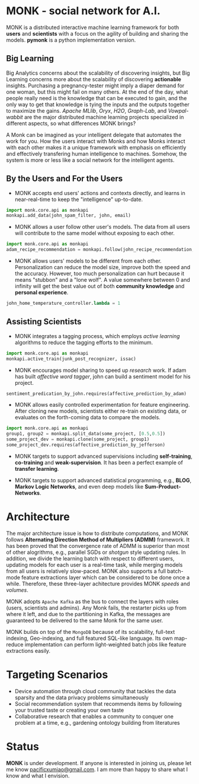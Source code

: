 **MONK** - social network for A.I.
======

MONK is a distributed interactive machine learning framework for both **users** and **scientists** with a focus on the agility of building and sharing the models. **pymonk** is a python implementation version.

Big Learning
--------
Big Analytics concerns about the scalability of discovering insights, but Big Learning concerns more about the scalability of discovering **actionable** insights. Purchasing a pregnancy-tester might imply a diaper demand for one woman, but this might fail on many others. At the end of the day, what people really need is the knowledge that can be executed to gain, and the only way to get that knowledge is tying the inputs and the outputs together to maximize the gains. *Apache MLlib*, *Oryx*, *H2O*, *Graph-Lab*, and *Vowpal-wabbit* are the major distributed machine learning projects specialized in different aspects, so what differences MONK brings?

A Monk can be imagined as your intelligent delegate that automates the work for you. How the users interact with Monks and how Monks interact with each other makes it a unique framework with emphasis on efficiently and effectively transfering human intelligence to machines. Somehow, the system is more or less like a social network for the intelligent agents.

By the Users and For the Users
-----

* MONK accepts end users' actions and contexts directly, and learns in near-real-time to keep the "intelligence" up-to-date. 

```python
import monk.core.api as monkapi
monkapi.add_data(john_spam_filter, john, email)
```

* MONK allows a user follow other user's models. The data from all users will contribute to the same model without exposing to each other.

```python
import monk.core.api as monkapi
adam_recipe_recommendation = monkapi.follow(john_recipe_recommendation, 'adam')
```

* MONK allows users' models to be different from each other. Personalization can reduce the model size, improve both the speed and the accuracy. However, too much personalization can hurt because it means "stubbon" and a "lone wolf". A value somewhere between 0 and infinity will get the best value out of both **community knowledge** and **personal experience**.

```python
john_home_temperature_controller.lambda = 1
```

Assisting Scientists
----

* MONK integrates a tagging process, which employs *active learning* algorithms to reduce the tagging efforts to the minimum.

```python
import monk.core.api as monkapi
monkapi.active_train(junk_post_recognizer, issac)
```

* MONK encourages model sharing to speed up *research* work. If adam has built *affective word tagger*, john can build a sentiment model for his project.

```python
sentiment_predication_by_john.requires(affective_prediction_by_adam)
```

* MONK allows easily controlled experimentation for feature engineering. After cloning new models, scientists either re-train on existing data, or evaluates on the forth-coming data to compare the models.

```python
import monk.core.api as monkapi
group1, group2 = monkapi.split_data(some_project, [0.5,0.5])
some_project_dev = monkapi.clone(some_project, group1)
some_project_dev.requires(affective_prediction_by_jefferson)
```

* MONK targets to support advanced supervisions including **self-training**, **co-training** and **weak-supervision**. It has been a perfect example of **transfer learning**.

* MONK targets to support advanced statistical programming, e.g., **BLOG**, **Markov Logic Networks**, and even deep models like **Sum-Product-Networks**.

Architecture
=======

The major architecture issue is how to distribute computations, and MONK follows **Alternating Direction Method of Multipliers (ADMM)** framework. It has been proved that the convergence rate of ADMM is superior than most of other alogrithms, e.g., parallel SGDs or *shotgun* style updating rules. In addition, we divide the learning batch with respect to different users, updating models for each user is a real-time task, while merging models from all users is relatively slow-paced. MONK also supports a full batch-mode feature extractions layer which can be considered to be done once a while. Therefore, these three-layer achitecture provides MONK *speeds* and *volumes*.

MONK adopts `Apache Kafka` as the bus to connect the layers with roles (users, scientists and admins). Any Monk fails, the restarter picks up from where it left, and due to the partitioning in Kafka, the messages are guaranteed to be delivered to the same Monk for the same user.


MONK builds on top of the `MongoDB` because of its scalability, full-text indexing, Geo-indexing, and full featured SQL-like language. Its own map-reduce implementation can perform light-weighted batch jobs like feature extractions easily.


Targeting Scenarios
=======

* Device automation through cloud community that tackles the data sparsity and the data privacy problems simultaneously
* Social recommendation system that recommends items by following your trusted taste or creating your own taste
* Collaborative research that enables a community to conquer one problem at a time, e.g., gardening ontology building from literatures


Status
=======

**MONK** is under development. If anyone is interested in joining us, please let me know <pacificxumiao@gmail.com>. I am more than happy to share what I know and what I envision.

















